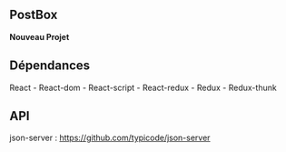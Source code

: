 ## PostBox

**Nouveau Projet**

## Dépendances

React - React-dom - React-script - React-redux - Redux - Redux-thunk

## API

json-server : https://github.com/typicode/json-server




